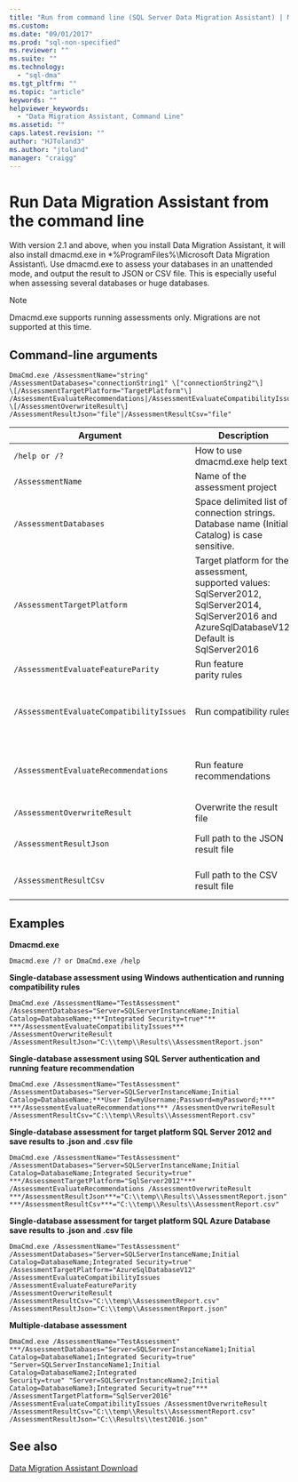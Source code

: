```yaml
---
title: "Run from command line (SQL Server Data Migration Assistant) | Microsoft Docs"
ms.custom: 
ms.date: "09/01/2017"
ms.prod: "sql-non-specified"
ms.reviewer: ""
ms.suite: ""
ms.technology: 
  - "sql-dma"
ms.tgt_pltfrm: ""
ms.topic: "article"
keywords: ""
helpviewer_keywords: 
  - "Data Migration Assistant, Command Line"
ms.assetid: ""
caps.latest.revision: ""
author: "HJToland3"
ms.author: "jtoland"
manager: "craigg"
---
```


# Run Data Migration Assistant from the command line
With version 2.1 and above, when you install Data Migration Assistant, it will also install dmacmd.exe in *%ProgramFiles%\\Microsoft Data Migration Assistant\\. Use dmacmd.exe to assess your databases in an unattended mode, and output the result to JSON or CSV file. This is especially useful when assessing several databases or huge databases. 

> [!NOTE]
> Dmacmd.exe supports running assessments only. Migrations are not supported at this time.


## Command-line arguments

```
DmaCmd.exe /AssessmentName="string"
/AssessmentDatabases="connectionString1" \["connectionString2"\]
\[/AssessmentTargetPlatform="TargetPlatform"\]
/AssessmentEvaluateRecommendations|/AssessmentEvaluateCompatibilityIssues
\[/AssessmentOverwriteResult\]
/AssessmentResultJson="file"|/AssessmentResultCsv="file"
```


|Argument  |Description  | Required (Y/N)
|---------|---------|---------------|
| `/help or /?`     | How to use dmacmd.exe help text        | N
|`/AssessmentName`     |   Name of the assessment project   | Y
|`/AssessmentDatabases`     | Space delimited list of connection strings. Database name (Initial Catalog) is case sensitive. | Y
|`/AssessmentTargetPlatform`     | Target platform for the assessment, supported values: SqlServer2012, SqlServer2014, SqlServer2016 and AzureSqlDatabaseV12. Default is SqlServer2016   | N
|`/AssessmentEvaluateFeatureParity`  | Run feature parity rules  | N
|`/AssessmentEvaluateCompatibilityIssues`     | Run compatibility rules  | Y <br> (Either AssessmentEvaluateCompatibilityIssues or AssessmentEvaluateRecommendations is required.)
|`/AssessmentEvaluateRecommendations`     | Run feature recommendations        | Y <br> (Either AssessmentEvaluateCompatibilityIssues or AssessmentEvaluateRecommendationsis required)
|`/AssessmentOverwriteResult`     | Overwrite the result file    | N
|`/AssessmentResultJson`     | Full path to the JSON result file     | Y <br> (Either AssessmentResultJson or AssessmentResultCsv is required)
|`/AssessmentResultCsv`    | Full path to the CSV result file   | Y <br>(Either AssessmentResultJson or AssessmentResultCsv is required)




## Examples

**Dmacmd.exe**

  `Dmacmd.exe /? or DmaCmd.exe /help`

**Single-database assessment using Windows authentication and running compatibility rules**

```
DmaCmd.exe /AssessmentName="TestAssessment"
/AssessmentDatabases="Server=SQLServerInstanceName;Initial
Catalog=DatabaseName;***Integrated Security=true*"**
***/AssessmentEvaluateCompatibilityIssues*** /AssessmentOverwriteResult
/AssessmentResultJson="C:\\temp\\Results\\AssessmentReport.json"
```



**Single-database assessment using SQL Server authentication and running feature recommendation**

```
DmaCmd.exe /AssessmentName="TestAssessment"
/AssessmentDatabases="Server=SQLServerInstanceName;Initial
Catalog=DatabaseName;***User Id=myUsername;Password=myPassword;***"
***/AssessmentEvaluateRecommendations*** /AssessmentOverwriteResult
/AssessmentResultCsv="C:\\temp\\Results\\AssessmentReport.csv"
```


**Single-database assessment for target platform SQL Server 2012 and save results to .json and .csv file**

```
DmaCmd.exe /AssessmentName="TestAssessment"
/AssessmentDatabases="Server=SQLServerInstanceName;Initial
Catalog=DatabaseName;Integrated Security=true"
***/AssessmentTargetPlatform="SqlServer2012"***
/AssessmentEvaluateRecommendations /AssessmentOverwriteResult
***/AssessmentResultJson***="C:\\temp\\Results\\AssessmentReport.json"
***/AssessmentResultCsv***="C:\\temp\\Results\\AssessmentReport.csv"
```


**Single-database assessment for target platform SQL Azure Database save results to .json and .csv file**

```
DmaCmd.exe /AssessmentName="TestAssessment" 
/AssessmentDatabases="Server=SQLServerInstanceName;Initial
Catalog=DatabaseName;Integrated Security=true"
/AssessmentTargetPlatform="AzureSqlDatabaseV12"
/AssessmentEvaluateCompatibilityIssues /AssessmentEvaluateFeatureParity
/AssessmentOverwriteResult 
/AssessmentResultCsv="C:\\temp\\AssessmentReport.csv" 
/AssessmentResultJson="C:\\temp\\AssessmentReport.json"
```


**Multiple-database assessment**

```
DmaCmd.exe /AssessmentName="TestAssessment"
***/AssessmentDatabases="Server=SQLServerInstanceName1;Initial
Catalog=DatabaseName1;Integrated Security=true"
"Server=SQLServerInstanceName1;Initial Catalog=DatabaseName2;Integrated
Security=true" "Server=SQLServerInstanceName2;Initial
Catalog=DatabaseName3;Integrated Security=true"***
/AssessmentTargetPlatform="SqlServer2016"
/AssessmentEvaluateCompatibilityIssues /AssessmentOverwriteResult
/AssessmentResultCsv="C:\\temp\\Results\\AssessmentReport.csv"
/AssessmentResultJson="C:\\Results\\test2016.json"
```



## See also

[Data Migration Assistant Download](https://www.microsoft.com/download/details.aspx?id=53595)
